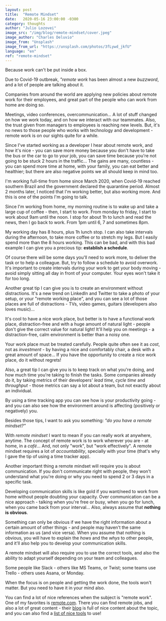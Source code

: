 ```yaml
---
layout: post
title:  "Remote Mindset"
date:   2020-05-16 23:00:00 -0300
category: thoughts
author: "Julio Lozovei"
image_src: "/img/blog/remote-mindset/cover.jpeg"
image_author: "Charles Deluvio"
image_from: "Unsplash"
image_from_url: "https://unsplash.com/photos/3fLywd_jkfU"
language: "en"
ref: "remote-mindset"
---
```

Because work can't be put inside a box.
<!--more-->
Due to Covid-19 outbreak, _"remote work_ has been almost a new _buzzword_, and a lot of people are talking about it.

Companies from around the world are applying new policies about remote work for their employees, and great part of the people who can work from home are doing so.

Meetings, video conferences, overcommunication... A lot of stuff changed on how we work today, and on how we interact with our teammates. Also, the trust given from managers to employees is reaching new levels. But, it's no news to those people who works with technology and development - remote work is on our sights quite for a while.

Since I've started working as a developer I hear about remote work, and how it's nice - you can save more money because you don't have to take the bus or the car to go to your job, you can save time because you're not going to be stuck 2 hours in the traffic... The gains are many, countless - you can spend more time at home, with your family, you can eat better and healthier; but there are also negative points we all should keep in mind too.

I'm working full-time from home since March 2020, when Covid-19 reached southern Brazil and the government declared the quarantine period. Almost 2 months later, I noticed that I'm working better, but also working more. And this is one of the points I'm going to talk.

Since I'm working from home, my morning routine is to wake up and take a large cup of coffee - then, I start to work. From monday to friday, I start to work about 9am until the noon. I stop for about 1h to lunch and read the news, then I go back to work. From 1pm until 6, 7 and sometimes 8pm.

My working day has 8 hours, plus 1h lunch stop. I can also take intervals during the afternoon, to take more coffee or to stretch my legs. But I easily spend more than the 8 hours working. This can be bad, and with this bad example I can give you a precious tip: **establish a schedule**.

Of course there will be some days you'll need to work more, to deliver the task or to help a colleague. But, try to follow a schedule to avoid overwork. It's important to create intervals during your work to get your body moving - avoid simply sitting all day in front of your computer. Your eyes won't take it for too long.

Another great tip I can give you is to create an environment without distractions. It's a new trend on LinkedIn and Twitter to take a photo of your setup, or your "remote working place", and you can see a lot of those places are full of distractions - TVs, video games, guitars (developers also loves music)...

It's cool to have a nice work place, but better is to have a functional work place, distraction-free and with a huge amount of natural light - people don't give the correct value for natural light! It'll help you on meetings - a distraction-free, calm environment is better than a noisy one.

Your work place must be treated carefully. People quite often see it as _cost_, not as _investment_ - by having a nice and comfortably chair, a desk with a great amount of space... If you have the opportunity to create a nice work place, do it without regrets!

Also, a great tip I can give you is to keep track on what you're doing, and how much time you're taking to finish the tasks. Some companies already do it, by taking metrics of their developers' _lead time_, _cycle time_ and _throughput_ - those metrics can say a lot about a team, but not exactly about an individual.

By using a time tracking app you can see how is your productivity going - and you can also see how the environment around is affecting (positively or negatively) you.

Besides those tips, I want to ask you something: _"do you have a remote mindset?"_

With _remote mindset_ I want to mean if you can really work at anywhere, anytime. The concept of remote work is to work wherever you are - at home, in a _café_... And, not only "work", but "work effectively". A remote mindset requires a lot of _accountability_, specially with your time (that's why I gave the tip of using a time tracker app).

Another important thing a remote mindset will require you is about communication. If you don't communicate right with people, they won't understand what you're doing or why you need to spend 2 or 3 days in a specific task.

Developing communication skills is like gold if you want/need to work from home without people doubting your capacity. Over communication can be a nice approach - talking when you're free or busy, when you go for lunch, when you came back from your interval... Also, always assume that **nothing is obvious**.

Something can only be obvious if we have the right information about a certain amount of other things - and people may haven't the same information as us (and vice versa). When you assume that nothing is obvious, you will have to explain the _hows_ and the _whys_ to other people, and it'll also help you to develop your communication skills.

A remote mindset will also require you to use the correct tools, and also the ability to adapt yourself depending on your team and colleagues.

Some people like Slack - others like MS Teams, or Twist; some teams use Trello - others uses Asana, or Monday.

When the focus is on people and getting the work done, the tools won't matter. But you need to have it in your mind also.

You can find a lot of nice references when the subject is "remote work". One of my favorites is [remote.com](https://remote.com/). There you can find remote jobs, and also a lot of great content - their [blog](https://blog.remote.com/) is full of nice content about the topic, and you can also find a [list of nice tools](https://remote.com/tools) to use!
